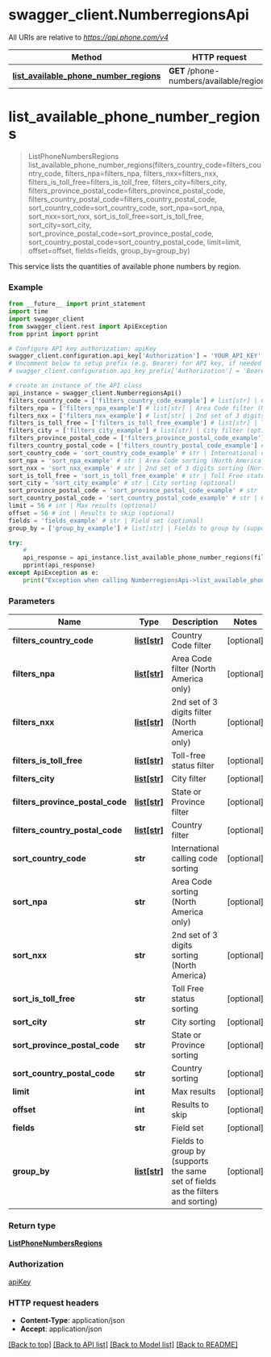 # swagger_client.NumberregionsApi

All URIs are relative to *https://api.phone.com/v4*

Method | HTTP request | Description
------------- | ------------- | -------------
[**list_available_phone_number_regions**](NumberregionsApi.md#list_available_phone_number_regions) | **GET** /phone-numbers/available/regions | 


# **list_available_phone_number_regions**
> ListPhoneNumbersRegions list_available_phone_number_regions(filters_country_code=filters_country_code, filters_npa=filters_npa, filters_nxx=filters_nxx, filters_is_toll_free=filters_is_toll_free, filters_city=filters_city, filters_province_postal_code=filters_province_postal_code, filters_country_postal_code=filters_country_postal_code, sort_country_code=sort_country_code, sort_npa=sort_npa, sort_nxx=sort_nxx, sort_is_toll_free=sort_is_toll_free, sort_city=sort_city, sort_province_postal_code=sort_province_postal_code, sort_country_postal_code=sort_country_postal_code, limit=limit, offset=offset, fields=fields, group_by=group_by)



This service lists the quantities of available phone numbers by region.

### Example 
```python
from __future__ import print_statement
import time
import swagger_client
from swagger_client.rest import ApiException
from pprint import pprint

# Configure API key authorization: apiKey
swagger_client.configuration.api_key['Authorization'] = 'YOUR_API_KEY'
# Uncomment below to setup prefix (e.g. Bearer) for API key, if needed
# swagger_client.configuration.api_key_prefix['Authorization'] = 'Bearer'

# create an instance of the API class
api_instance = swagger_client.NumberregionsApi()
filters_country_code = ['filters_country_code_example'] # list[str] | Country Code filter (optional)
filters_npa = ['filters_npa_example'] # list[str] | Area Code filter (North America only) (optional)
filters_nxx = ['filters_nxx_example'] # list[str] | 2nd set of 3 digits filter (North America only) (optional)
filters_is_toll_free = ['filters_is_toll_free_example'] # list[str] | Toll-free status filter (optional)
filters_city = ['filters_city_example'] # list[str] | City filter (optional)
filters_province_postal_code = ['filters_province_postal_code_example'] # list[str] | State or Province filter (optional)
filters_country_postal_code = ['filters_country_postal_code_example'] # list[str] | Country filter (optional)
sort_country_code = 'sort_country_code_example' # str | International calling code sorting (optional)
sort_npa = 'sort_npa_example' # str | Area Code sorting (North America only) (optional)
sort_nxx = 'sort_nxx_example' # str | 2nd set of 3 digits sorting (North America) (optional)
sort_is_toll_free = 'sort_is_toll_free_example' # str | Toll Free status sorting (optional)
sort_city = 'sort_city_example' # str | City sorting (optional)
sort_province_postal_code = 'sort_province_postal_code_example' # str | State or Province sorting (optional)
sort_country_postal_code = 'sort_country_postal_code_example' # str | Country sorting (optional)
limit = 56 # int | Max results (optional)
offset = 56 # int | Results to skip (optional)
fields = 'fields_example' # str | Field set (optional)
group_by = ['group_by_example'] # list[str] | Fields to group by (supports the same set of fields as the filters and sorting) (optional)

try: 
    # 
    api_response = api_instance.list_available_phone_number_regions(filters_country_code=filters_country_code, filters_npa=filters_npa, filters_nxx=filters_nxx, filters_is_toll_free=filters_is_toll_free, filters_city=filters_city, filters_province_postal_code=filters_province_postal_code, filters_country_postal_code=filters_country_postal_code, sort_country_code=sort_country_code, sort_npa=sort_npa, sort_nxx=sort_nxx, sort_is_toll_free=sort_is_toll_free, sort_city=sort_city, sort_province_postal_code=sort_province_postal_code, sort_country_postal_code=sort_country_postal_code, limit=limit, offset=offset, fields=fields, group_by=group_by)
    pprint(api_response)
except ApiException as e:
    print("Exception when calling NumberregionsApi->list_available_phone_number_regions: %s\n" % e)
```

### Parameters

Name | Type | Description  | Notes
------------- | ------------- | ------------- | -------------
 **filters_country_code** | [**list[str]**](str.md)| Country Code filter | [optional] 
 **filters_npa** | [**list[str]**](str.md)| Area Code filter (North America only) | [optional] 
 **filters_nxx** | [**list[str]**](str.md)| 2nd set of 3 digits filter (North America only) | [optional] 
 **filters_is_toll_free** | [**list[str]**](str.md)| Toll-free status filter | [optional] 
 **filters_city** | [**list[str]**](str.md)| City filter | [optional] 
 **filters_province_postal_code** | [**list[str]**](str.md)| State or Province filter | [optional] 
 **filters_country_postal_code** | [**list[str]**](str.md)| Country filter | [optional] 
 **sort_country_code** | **str**| International calling code sorting | [optional] 
 **sort_npa** | **str**| Area Code sorting (North America only) | [optional] 
 **sort_nxx** | **str**| 2nd set of 3 digits sorting (North America) | [optional] 
 **sort_is_toll_free** | **str**| Toll Free status sorting | [optional] 
 **sort_city** | **str**| City sorting | [optional] 
 **sort_province_postal_code** | **str**| State or Province sorting | [optional] 
 **sort_country_postal_code** | **str**| Country sorting | [optional] 
 **limit** | **int**| Max results | [optional] 
 **offset** | **int**| Results to skip | [optional] 
 **fields** | **str**| Field set | [optional] 
 **group_by** | [**list[str]**](str.md)| Fields to group by (supports the same set of fields as the filters and sorting) | [optional] 

### Return type

[**ListPhoneNumbersRegions**](ListPhoneNumbersRegions.md)

### Authorization

[apiKey](../README.md#apiKey)

### HTTP request headers

 - **Content-Type**: application/json
 - **Accept**: application/json

[[Back to top]](#) [[Back to API list]](../README.md#documentation-for-api-endpoints) [[Back to Model list]](../README.md#documentation-for-models) [[Back to README]](../README.md)

